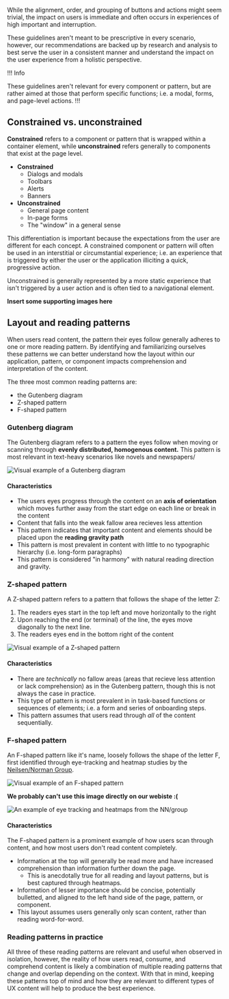 While the alignment, order, and grouping of buttons and actions might seem trivial, the impact on users is immediate and often occurs in experiences of high important and interruption.

These guidelines aren't meant to be prescriptive in every scenario, however, our recommendations are backed up by research and analysis to best serve the user in a consistent manner and understand the impact on the user experience from a holistic perspective.

!!! Info

These guidelines aren't relevant for every component or pattern, but are rather aimed at those that perform specific functions; i.e. a modal, forms, and page-level actions.
!!!

## Constrained vs. unconstrained

**Constrained** refers to a component or pattern that is wrapped within a container element, while **unconstrained** refers generally to components that exist at the page level.

- **Constrained**
    - Dialogs and modals
    - Toolbars
    - Alerts
    - Banners
- **Unconstrained**
    - General page content
    - In-page forms
    - The "window" in a general sense

This differentiation is important because the expectations from the user are different for each concept. A constrained component or pattern will often be used in an interstitial or circumstantial experience; i.e. an experience that is triggered by either the user or the application illiciting a quick, progressive action.

Unconstrained is generally represented by a more static experience that isn't triggered by a user action and is often tied to a navigational element.

**Insert some supporting images here**

## Layout and reading patterns

When users read content, the pattern their eyes follow generally adheres to one or more reading pattern. By identifying and familiarizing ourselves these patterns we can better understand how the layout within our application, pattern, or component impacts comprehension and interpretation of the content.

The three most common reading patterns are:

- the Gutenberg diagram
- Z-shaped pattern
- F-shaped pattern

### Gutenberg diagram

The Gutenberg diagram refers to a pattern the eyes follow when moving or scanning through **evenly distributed, homogenous content.** This pattern is most relevant in text-heavy scenarios like novels and newspapers/

![Visual example of a Gutenberg diagram](/assets/patterns/button-alignment/gutenberg-diagram.png)

#### Characteristics

- The users eyes progress through the content on an **axis of orientation** which moves further away from the start edge on each line or break in the content
- Content that falls into the weak fallow area recieves less attention
- This pattern indicates that important content and elements should be placed upon the **reading gravity path**
- This pattern is most prevalent in content with little to no typographic hierarchy (i.e. long-form paragraphs)
- This pattern is considered "in harmony" with natural reading direction and gravity.

### Z-shaped pattern

A Z-shaped pattern refers to a pattern that follows the shape of the letter Z:

1. The readers eyes start in the top left and move horizontally to the right
2. Upon reaching the end (or terminal) of the line, the eyes move diagonally to the next line.
3. The readers eyes end in the bottom right of the content

![Visual example of a Z-shaped pattern](/assets/patterns/button-alignment/z-shaped-pattern.png)

#### Characteristics

- There are _technically_ no fallow areas (areas that recieve less attention or lack comprehension) as in the Gutenberg pattern, though this is not always the case in practice.
- This type of pattern is most prevalent in in task-based functions or sequences of elements; i.e. a form and series of onboarding steps.
- This pattern assumes that users read through _all_ of the content sequentially.

### F-shaped pattern

An F-shaped pattern like it's name, loosely follows the shape of the letter F, first identified through eye-tracking and heatmap studies by the [Neilsen/Norman Group](https://www.nngroup.com/articles/f-shaped-pattern-reading-web-content-discovered/).

![Visual example of an F-shaped pattern](/assets/patterns/button-alignment/f-shaped-pattern.png)

**We probably can't use this image directly on our webiste :(**

![An example of eye tracking and heatmaps from the NN/group](/assets/patterns/button-alignment/f-shaped-pattern-nn-group.jpeg)

#### Characteristics

The F-shaped pattern is a prominent example of how users scan through content, and how most users don't read content completely.

- Information at the top will generally be read more and have increased comprehension than information further down the page.
    - This is anecdotally true for all reading and layout patterns, but is best captured through heatmaps.
- Information of lesser importance should be concise, potentially bulletted, and aligned to the left hand side of the page, pattern, or component.
- This layout assumes users generally only scan content, rather than reading word-for-word.

### Reading patterns in practice

All three of these reading patterns are relevant and useful when observed in isolation, however, the reality of how users read, consume, and comprehend content is likely a combination of multiple reading patterns that change and overlap depending on the context. With that in mind, keeping these patterns top of mind and how they are relevant to different types of UX content will help to produce the best experience.


